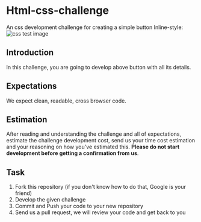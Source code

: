 # Html-css-challenge

An css development challenge for creating a simple button
Inline-style: 
![css test image](https://github.com/ronashco/html-css-challenge/blob/master/css-button.png "button")

## Introduction 
In this challenge, you are going to develop above button with all its details.

## Expectations

We expect clean, readable, cross browser code.

## Estimation

After reading and understanding the challenge and all of expectations, estimate the challenge 
development cost, send us your time cost estimation and your reasoning on how you've estimated 
this. **Please do not start development before getting a confirmation from us**.

## Task

1. Fork this repository (if you don't know how to do that, Google is your friend)
2. Develop the given challenge
3. Commit and Push your code to your new repository
3. Send us a pull request, we will review your code and get back to you
